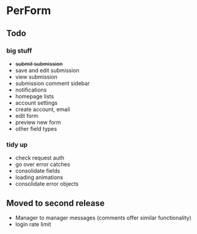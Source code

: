 # PerForm

## Todo
### big stuff
- ~~submit submission~~
- save and edit submission
- view submission
- submission comment sidebar
- notifications
- homepage lists
- account settings
- create account, email
- edit form
- preview new form
- other field types


### tidy up
- check request auth
- go over error catches
- consolidate fields
- loading animations
- consolidate error objects


## Moved to second release
- Manager to manager messages (comments offer similar functionality)
- login rate limit